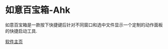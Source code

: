 ﻿# 如意百宝箱-Ahk
如意百宝箱是一款按下快捷键后针对不同窗口和选中文件显示一个定制的动作面板的快捷启动工具.

[软件主页](https://wyagd001.github.io/RuYi-Ahk/)  

